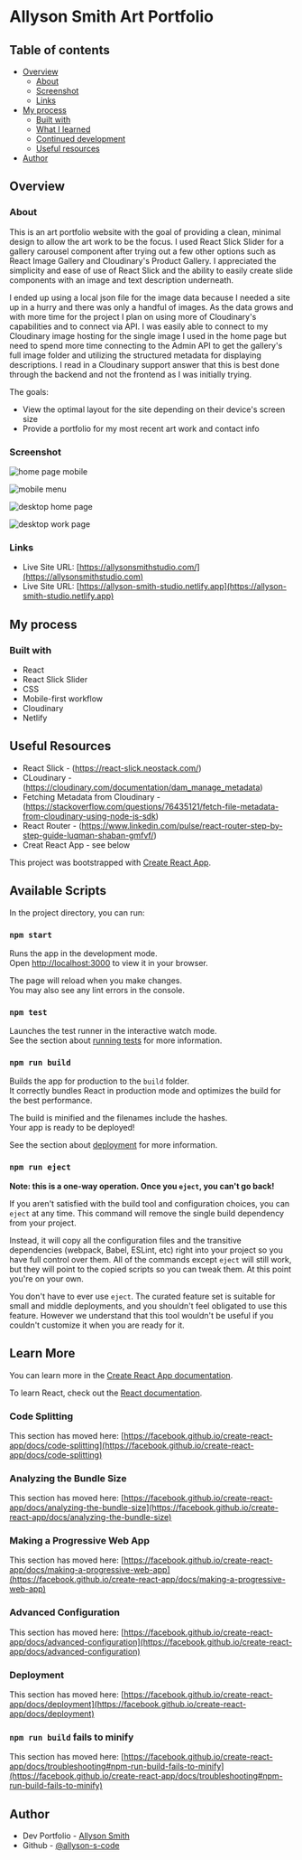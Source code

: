 # Allyson Smith Art Portfolio


## Table of contents

- [Overview](#overview)
  - [About](#About)
  - [Screenshot](#screenshot)
  - [Links](#links)
- [My process](#my-process)
  - [Built with](#built-with)
  - [What I learned](#what-i-learned)
  - [Continued development](#continued-development)
  - [Useful resources](#useful-resources)
- [Author](#author)


## Overview

### About

This is an art portfolio website with the goal of providing a clean, minimal design to allow the art work to be the focus.  I used React Slick Slider for a gallery carousel component after trying out a few other options such as React Image Gallery and Cloudinary's Product Gallery.  I appreciated the simplicity and ease of use of React Slick and the ability to easily create slide components with an image and text description underneath.  

I ended up using a local json file for the image data because I needed a site up in a hurry and there was only a handful of images.  As the data grows and with more time for the project I plan on using more of Cloudinary's capabilities and to connect via API.  I was easily able to connect to my Cloudinary image hosting for the single image I used in the home page but need to spend more time connecting to the Admin API to get the gallery's full image folder and utilizing the structured metadata for displaying descriptions.  I read in a Cloudinary support answer that this is best done through the backend and not the frontend as I was initially trying.

The goals:

- View the optimal layout for the site depending on their device's screen size
- Provide a portfolio for my most recent art work and contact info

### Screenshot

![home page mobile](public/mobile-home-screenshot.png)

![mobile menu](public/mobile-menu-screenshot.png)

![desktop home page](public/desktop-home-screenshot.png)

![desktop work page](public/desktop-work-screenshot.png)

### Links

- Live Site URL: [https://allysonsmithstudio.com/](https://allysonsmithstudio.com)
- Live Site URL: [https://allyson-smith-studio.netlify.app](https://allyson-smith-studio.netlify.app)

## My process

### Built with
- React
- React Slick Slider
- CSS 
- Mobile-first workflow
- Cloudinary
- Netlify



## Useful Resources

- React Slick - (https://react-slick.neostack.com/)
- CLoudinary - (https://cloudinary.com/documentation/dam_manage_metadata)
- Fetching Metadata from Cloudinary - (https://stackoverflow.com/questions/76435121/fetch-file-metadata-from-cloudinary-using-node-js-sdk)
- React Router - (https://www.linkedin.com/pulse/react-router-step-by-step-guide-luqman-shaban-gmfvf/)
- Creat React App - see below

This project was bootstrapped with [Create React App](https://github.com/facebook/create-react-app).

## Available Scripts

In the project directory, you can run:

### `npm start`

Runs the app in the development mode.\
Open [http://localhost:3000](http://localhost:3000) to view it in your browser.

The page will reload when you make changes.\
You may also see any lint errors in the console.

### `npm test`

Launches the test runner in the interactive watch mode.\
See the section about [running tests](https://facebook.github.io/create-react-app/docs/running-tests) for more information.

### `npm run build`

Builds the app for production to the `build` folder.\
It correctly bundles React in production mode and optimizes the build for the best performance.

The build is minified and the filenames include the hashes.\
Your app is ready to be deployed!

See the section about [deployment](https://facebook.github.io/create-react-app/docs/deployment) for more information.

### `npm run eject`

**Note: this is a one-way operation. Once you `eject`, you can't go back!**

If you aren't satisfied with the build tool and configuration choices, you can `eject` at any time. This command will remove the single build dependency from your project.

Instead, it will copy all the configuration files and the transitive dependencies (webpack, Babel, ESLint, etc) right into your project so you have full control over them. All of the commands except `eject` will still work, but they will point to the copied scripts so you can tweak them. At this point you're on your own.

You don't have to ever use `eject`. The curated feature set is suitable for small and middle deployments, and you shouldn't feel obligated to use this feature. However we understand that this tool wouldn't be useful if you couldn't customize it when you are ready for it.

## Learn More

You can learn more in the [Create React App documentation](https://facebook.github.io/create-react-app/docs/getting-started).

To learn React, check out the [React documentation](https://reactjs.org/).

### Code Splitting

This section has moved here: [https://facebook.github.io/create-react-app/docs/code-splitting](https://facebook.github.io/create-react-app/docs/code-splitting)

### Analyzing the Bundle Size

This section has moved here: [https://facebook.github.io/create-react-app/docs/analyzing-the-bundle-size](https://facebook.github.io/create-react-app/docs/analyzing-the-bundle-size)

### Making a Progressive Web App

This section has moved here: [https://facebook.github.io/create-react-app/docs/making-a-progressive-web-app](https://facebook.github.io/create-react-app/docs/making-a-progressive-web-app)

### Advanced Configuration

This section has moved here: [https://facebook.github.io/create-react-app/docs/advanced-configuration](https://facebook.github.io/create-react-app/docs/advanced-configuration)

### Deployment

This section has moved here: [https://facebook.github.io/create-react-app/docs/deployment](https://facebook.github.io/create-react-app/docs/deployment)

### `npm run build` fails to minify

This section has moved here: [https://facebook.github.io/create-react-app/docs/troubleshooting#npm-run-build-fails-to-minify](https://facebook.github.io/create-react-app/docs/troubleshooting#npm-run-build-fails-to-minify)

## Author

- Dev Portfolio - [Allyson Smith](https://smithstudio.dev)
- Github - [@allyson-s-code](https://github.com/allyson-s-code)